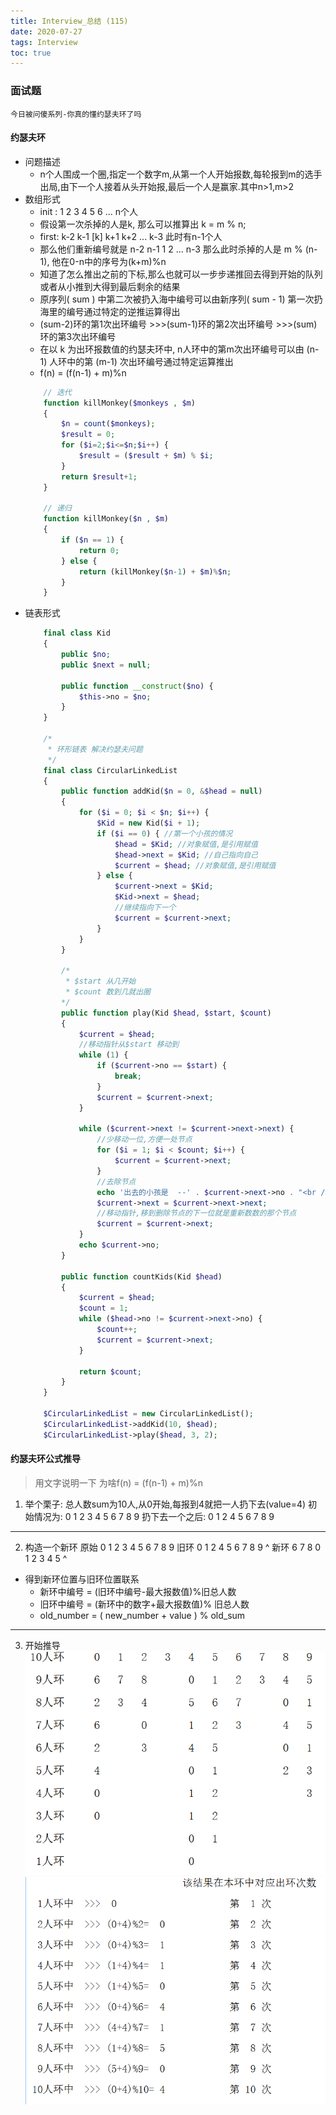 ```yaml
---
title: Interview_总结 (115)
date: 2020-07-27
tags: Interview
toc: true
---
```


### 面试题
    今日被问傻系列-你真的懂约瑟夫环了吗

<!-- more -->

#### 约瑟夫环
- 问题描述
    * n个人围成一个圈,指定一个数字m,从第一个人开始报数,每轮报到m的选手出局,由下一个人接着从头开始报,最后一个人是赢家.其中n>1,m>2
- 数组形式
    * init : 1   2   3   4   5   6   ...   n个人
    * 假设第一次杀掉的人是k, 那么可以推算出 k = m % n;
    * first:                k-2 k-1 [k] k+1 k+2 ... k-3 此时有n-1个人
    * 那么他们重新编号就是     n-2 n-1       1   2 ... n-3  那么此时杀掉的人是 m % (n-1), 他在0-n中的序号为(k+m)%n
    * 知道了怎么推出之前的下标,那么也就可以一步步递推回去得到开始的队列或者从小推到大得到最后剩余的结果
    * 原序列( sum ) 中第二次被扔入海中编号可以由新序列( sum - 1) 第一次扔海里的编号通过特定的逆推运算得出
    * (sum-2)环的第1次出环编号 >>>(sum-1)环的第2次出环编号 >>>(sum)环的第3次出环编号
    * 在以 k 为出环报数值的约瑟夫环中, n人环中的第m次出环编号可以由 (n-1) 人环中的第 (m-1) 次出环编号通过特定运算推出
    * f(n) = (f(n-1) + m)%n
    ```php
        // 迭代
        function killMonkey($monkeys , $m)
        {
            $n = count($monkeys);
            $result = 0;
            for ($i=2;$i<=$n;$i++) {
                $result = ($result + $m) % $i;
            }
            return $result+1;
        }

        // 递归
        function killMonkey($n , $m)
        {
            if ($n == 1) {
                return 0;
            } else {
                return (killMonkey($n-1) + $m)%$n;
            }
        }
    ```
- 链表形式
    ```php
        final class Kid 
        {
            public $no;
            public $next = null;

            public function __construct($no) {
                $this->no = $no;
            }
        }

        /*
         * 环形链表 解决约瑟夫问题
         */
        final class CircularLinkedList 
        {
            public function addKid($n = 0, &$head = null)
            {
                for ($i = 0; $i < $n; $i++) {
                    $Kid = new Kid($i + 1);
                    if ($i == 0) { //第一个小孩的情况
                        $head = $Kid; //对象赋值,是引用赋值
                        $head->next = $Kid; //自己指向自己
                        $current = $head; //对象赋值,是引用赋值
                    } else {
                        $current->next = $Kid;
                        $Kid->next = $head;
                        //继续指向下一个
                        $current = $current->next;
                    }
                }
            }

            /*
             * $start 从几开始
             * $count 数到几就出圈
            */
            public function play(Kid $head, $start, $count) 
            {
                $current = $head;
                //移动指针从$start 移动到
                while (1) {
                    if ($current->no == $start) {
                        break;
                    }
                    $current = $current->next;
                }

                while ($current->next != $current->next->next) {
                    //少移动一位,方便一处节点
                    for ($i = 1; $i < $count; $i++) {
                        $current = $current->next;
                    }
                    //去除节点
                    echo '出去的小孩是  --' . $current->next->no . "<br />";
                    $current->next = $current->next->next;
                    //移动指针,移到删除节点的下一位就是重新数数的那个节点
                    $current = $current->next;
                }
                echo $current->no;
            }

            public function countKids(Kid $head)
            {
                $current = $head;
                $count = 1;
                while ($head->no != $current->next->no) {
                    $count++;
                    $current = $current->next;
                }

                return $count;
            }
        }

        $CircularLinkedList = new CircularLinkedList();
        $CircularLinkedList->addKid(10, $head);
        $CircularLinkedList->play($head, 3, 2);
    ```

#### 约瑟夫环公式推导
> 用文字说明一下 为啥f(n) = (f(n-1) + m)%n
1. 举个栗子: 总人数sum为10人,从0开始,每报到4就把一人扔下去(value=4)
    初始情况为:
    0   1   2   3   4   5   6   7   8   9
    扔下去一个之后:
    0   1   2        4   5   6   7   8   9
------------
2. 构造一个新环
    原始   0   1   2   3   4   5   6   7   8   9
    旧环   0   1   2       4   5   6   7   8   9
                                      ^
    新环   6   7   8       0   1   2   3   4   5
                                      ^
- 得到新环位置与旧环位置联系
    * 新环中编号 = (旧环中编号-最大报数值)%旧总人数
    * 旧环中编号 = (新环中的数字+最大报数值)% 旧总人数
    * old_number = ( new_number + value ) % old_sum
------------
3. 开始推导
    ![约瑟夫环推导1](/img/20200727_1.png)
    ![约瑟夫环推导2](/img/20200727_2.png)

